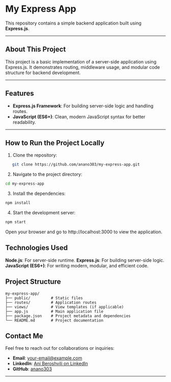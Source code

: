 # My Express App

This repository contains a simple backend application built using **Express.js**.

---

## About This Project

This project is a basic implementation of a server-side application using Express.js. It demonstrates routing, middleware usage, and modular code structure for backend development.

---

## Features

- **Express.js Framework**: For building server-side logic and handling routes.
- **JavaScript (ES6+)**: Clean, modern JavaScript syntax for better readability.

---

## How to Run the Project Locally

1. Clone the repository:
  
```bash
   git clone https://github.com/anano303/my-express-app.git
```
   
2. Navigate to the project directory:

```bash
cd my-express-app
```

3. Install the dependencies:

```bash
npm install
```

4. Start the development server:

```bash
npm start
```

Open your browser and go to http://localhost:3000 to view the application.

## Technologies Used
**Node.js**: For server-side runtime.
**Express.js**: For building server-side logic.
**JavaScript (ES6+)**: For writing modern, modular, and efficient code.

## Project Structure

```plaintext
my-express-app/
├── public/         # Static files
├── routes/         # Application routes
├── views/          # View templates (if applicable)
├── app.js          # Main application file
├── package.json    # Project metadata and dependencies
└── README.md       # Project documentation

``` 


## Contact Me

Feel free to reach out for collaborations or inquiries:

- **Email**: your-email@example.com  
- **LinkedIn**: [Ani Beroshvili on LinkedIn](https://www.linkedin.com/in/ani-beroshvili-7a8998214)  
- **GitHub**: [anano303](https://github.com/anano303)

---
